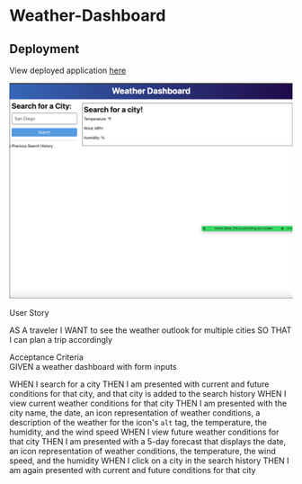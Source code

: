 # Weather-Dashboard

## Deployment
View deployed application [here]("www.example.com")


![deployment-img](./assets/deployed.png)

User Story

AS A traveler
I WANT to see the weather outlook for multiple cities
SO THAT I can plan a trip accordingly


Acceptance Criteria
\
GIVEN a weather dashboard with form inputs

WHEN I search for a city
THEN I am presented with current and future conditions for that city, and that city is added to the search history
WHEN I view current weather conditions for that city
THEN I am presented with the city name, the date, an icon representation of weather conditions, a description of the weather for the icon's `alt` tag, the temperature, the humidity, and the wind speed
WHEN I view future weather conditions for that city
THEN I am presented with a 5-day forecast that displays the date, an icon representation of weather conditions, the temperature, the wind speed, and the humidity
WHEN I click on a city in the search history
THEN I am again presented with current and future conditions for that city
